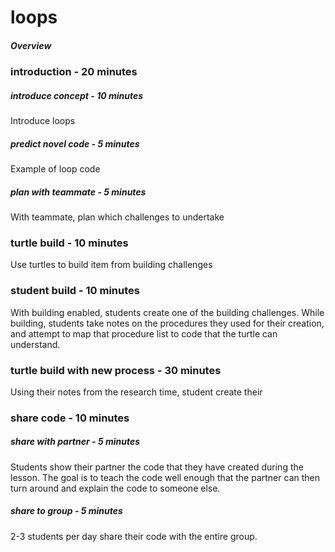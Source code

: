 # loops

##### Overview

### introduction - 20 minutes
##### introduce concept - 10 minutes
Introduce loops

##### predict novel code - 5 minutes
Example of loop code

##### plan with teammate - 5 minutes
With teammate, plan which challenges to undertake

### turtle build - 10 minutes
Use turtles to build item from building challenges

### student build - 10 minutes
With building enabled, students create one of the building challenges. While building, students take notes on the procedures they used for their creation, and attempt to map that procedure list to code that the turtle can understand.

### turtle build with new process - 30 minutes
Using their notes from the research time, student create their

### share code - 10 minutes
##### share with partner - 5 minutes
Students show their partner the code that they have created during the lesson. The goal is to teach the code well enough that the partner can then turn around and explain the code to someone else.

##### share to group - 5 minutes
2-3 students per day share their code with the entire group.
